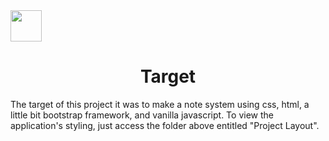 <img src="https://cdn.pixabay.com/photo/2015/04/23/17/41/javascript-736400_960_720.png" height="50" width="50"/>

 <h1 align="center">Target</h1>
    <p>The target of this project it was to make a note system using css, html, a little bit bootstrap framework, and vanilla javascript. To view the application's styling, just access the folder above entitled "Project Layout".</p>